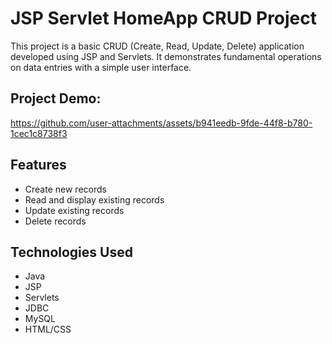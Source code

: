 # JSP Servlet HomeApp CRUD Project

This project is a basic CRUD (Create, Read, Update, Delete) application developed using JSP and Servlets. It demonstrates fundamental operations on data entries with a simple user interface.

## Project Demo:

https://github.com/user-attachments/assets/b941eedb-9fde-44f8-b780-1cec1c8738f3


## Features

- Create new records
- Read and display existing records
- Update existing records
- Delete records

## Technologies Used

- Java
- JSP
- Servlets
- JDBC
- MySQL
- HTML/CSS
